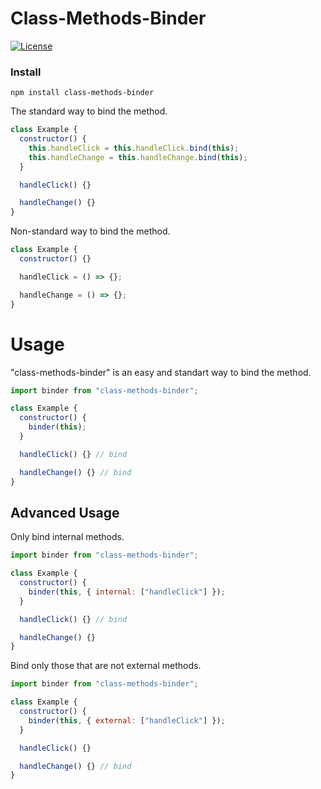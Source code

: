 # Class-Methods-Binder

[![License](https://img.shields.io/badge/License-Apache%202.0-green.svg)](http://www.apache.org/licenses/LICENSE-2.0.html)

### Install

```
npm install class-methods-binder
```

The standard way to bind the method.

```js
class Example {
  constructor() {
    this.handleClick = this.handleClick.bind(this);
    this.handleChange = this.handleChange.bind(this);
  }

  handleClick() {}

  handleChange() {}
}
```

Non-standard way to bind the method.

```js
class Example {
  constructor() {}

  handleClick = () => {};

  handleChange = () => {};
}
```

# Usage

"class-methods-binder" is an easy and standart way to bind the method.

```js
import binder from "class-methods-binder";

class Example {
  constructor() {
    binder(this);
  }

  handleClick() {} // bind

  handleChange() {} // bind
}
```

## Advanced Usage

Only bind internal methods.

```js
import binder from "class-methods-binder";

class Example {
  constructor() {
    binder(this, { internal: ["handleClick"] });
  }

  handleClick() {} // bind

  handleChange() {}
}
```

Bind only those that are not external methods.

```js
import binder from "class-methods-binder";

class Example {
  constructor() {
    binder(this, { external: ["handleClick"] });
  }

  handleClick() {}

  handleChange() {} // bind
}
```
